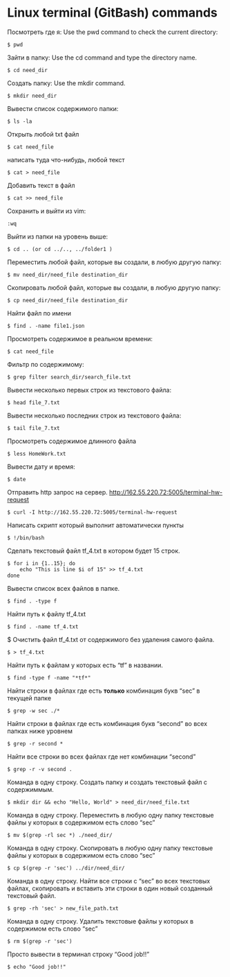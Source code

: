 # Linux terminal (GitBash) commands

Посмотреть где я:
Use the pwd command to check the current directory:
```
$ pwd
```
Зайти в папку:
Use the cd command and type the directory name.
```
$ cd need_dir
```
Создать папку:
Use the mkdir command.
```
$ mkdir need_dir
```
Вывести список содержимого папки:
```
$ ls -la
```
Открыть любой txt файл
```
$ cat need_file
```
написать туда что-нибудь, любой текст 
```
$ cat > need_file
```
Добавить текст в файл 
```
$ cat >> need_file
```
Сохранить и выйти из vim:
```
:wq
```
Выйти из папки на уровень выше:
```
$ cd .. (or cd ../.., ../folder1 )
```
Переместить любой файл, которые вы создали, в любую другую папку:
```
$ mv need_dir/need_file destination_dir
```
Скопировать любой файл, которые вы создали, в любую другую папку:
```
$ cp need_dir/need_file destination_dir
```
Найти файл по имени
```
$ find . -name file1.json
```
Просмотреть содержимое в реальном времени:
```
$ cat need_file
```
Фильтр по содержимому:
```
$ grep filter search_dir/search_file.txt
```
Вывести несколько первых строк из текстового файла:
```
$ head file_7.txt
```
Вывести несколько последних строк из текстового файла:
```
$ tail file_7.txt
```
Просмотреть содержимое длинного файла 
```
$ less HomeWork.txt
```
Вывести дату и время:
```
$ date
```
Отправить http запрос на сервер. http://162.55.220.72:5005/terminal-hw-request
```
$ curl -I http://162.55.220.72:5005/terminal-hw-request
```
Написать скрипт который выполнит автоматически пункты 
```
$ !/bin/bash
```
Сделать текстовый файл tf_4.txt в котором будет 15 строк.
```
$ for i in {1..15}; do
    echo "This is line $i of 15" >> tf_4.txt
done
```
Вывести список всех файлов в папке.
```
$ find . -type f
```
Найти путь к файлу tf_4.txt
```
$ find . -name tf_4.txt
```
$ Очистить файл tf_4.txt от содержимого без удаления самого файла.
```
$ > tf_4.txt
```
Найти путь к файлам у которых есть “tf” в названии.
```
$ find -type f -name "*tf*"
```
Найти строки в файлах где есть **только** комбинация букв “sec” в текущей папке
```
$ grep -w sec ./*
```
Найти строки в файлах где есть комбинация букв “second” во всех папках ниже уровнем
```
$ grep -r second *
```
Найти все строки во всех файлах где нет комбинации “second”
```
$ grep -r -v second .
```
Команда в одну строку. Создать папку и создать текстовый файл с содержиммым.
```
$ mkdir dir && echo "Hello, World" > need_dir/need_file.txt
```
Команда в одну строку. Переместить в любую одну папку текстовые файлы у которых в содержимом есть слово “sec”
```
$ mv $(grep -rl sec *) ./need_dir/
```
Команда в одну строку. Скопировать в любую одну папку текстовые файлы у которых в содержимом есть слово “sec”
```
$ cp $(grep -r 'sec') ../dir/need_dir/
```
Команда в одну строку. Найти все строки c “sec” во всех текстовых файлах, скопировать и вставить эти строки в один новый созданный текстовый файл.
```
$ grep -rh 'sec' > new_file_path.txt
```
Команда в одну строку. Удалить текстовые файлы у которых в содержимом есть слово “sec”
```
$ rm $(grep -r 'sec')
```
Просто вывести в терминал строку “Good job!!”
```
$ echo "Good job!!"
```
